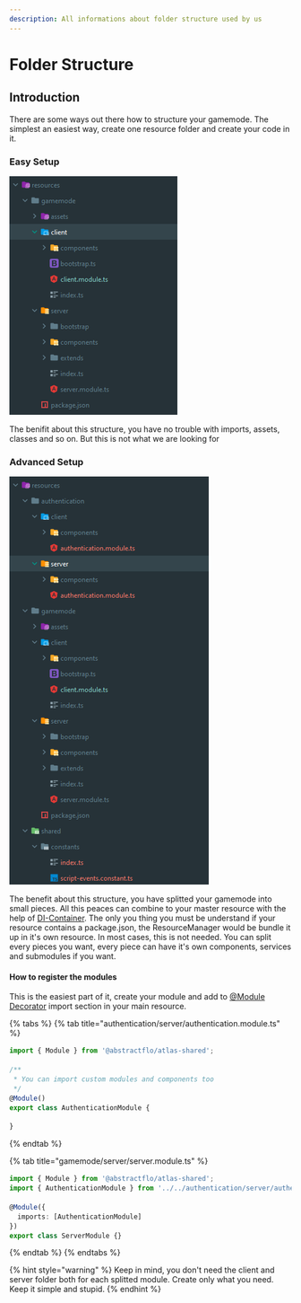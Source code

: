```yaml
---
description: All informations about folder structure used by us
---
```


# Folder Structure

## Introduction

There are some ways out there how to structure your gamemode. The simplest an easiest way, create one resource folder and create your code in it.

### Easy Setup

![Basic structure for simple gamemodes](../.gitbook/assets/image%20%281%29.png)

The benifit about this structure, you have no trouble with imports, assets, classes and so on. But this is not what we are looking for

### Advanced Setup

![Some better structure](../.gitbook/assets/image%20%282%29.png)

The benefit about this structure, you have splitted your gamemode into small pieces. All this peaces can combine to your master resource with the help of [DI-Container](../basic-knowledge/di-container.md). The only you thing you must be understand if your resource contains a package.json, the ResourceManager would be bundle it up in it's own resource. In most cases, this is not needed. You can split every pieces you want, every piece can have it's own components, services and submodules if you want.

#### How to register the modules

This is the easiest part of it, create your module and add to [@Module Decorator](../basic-knowledge/decorators/) import section in your main resource.

{% tabs %}
{% tab title="authentication/server/authentication.module.ts" %}
```typescript
import { Module } from '@abstractflo/atlas-shared';

/**
 * You can import custom modules and components too
 */
@Module()
export class AuthenticationModule {
  
}
```
{% endtab %}

{% tab title="gamemode/server/server.module.ts" %}
```typescript
import { Module } from '@abstractflo/atlas-shared';
import { AuthenticationModule } from '../../authentication/server/authentication.module';

@Module({
  imports: [AuthenticationModule]
})
export class ServerModule {}

```
{% endtab %}
{% endtabs %}

{% hint style="warning" %}
Keep in mind, you don't need the client and server folder both for each splitted module. Create only what you need. Keep it simple and stupid.
{% endhint %}

